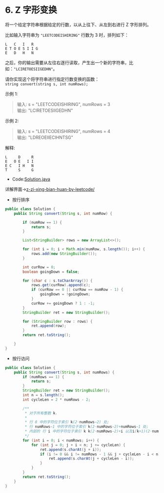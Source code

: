 # 6. Z 字形变换
将一个给定字符串根据给定的行数，以从上往下、从左到右进行 Z 字形排列。

比如输入字符串为 `"LEETCODEISHIRING"` 行数为 3 时，排列如下：   

```
L   C   I   R   
E T O E S I I G   
E   D   H   N   
```
之后，你的输出需要从左往右逐行读取，产生出一个新的字符串，比如：`"LCIRETOESIIGEDHN"`。   

请你实现这个将字符串进行指定行数变换的函数：   
`string convert(string s, int numRows);`      

示例 1:      

>输入: s = "LEETCODEISHIRING", numRows = 3   
输出: "LCIRETOESIIGEDHN"   

示例 2:
>输入: s = "LEETCODEISHIRING", numRows = 4   
输出: "LDREOEIIECIHNTSG"   

解释:   
```
L     D     R
E   O E   I I
E C   I H   N
T     S     G
```

* Code:[Solution.java](Solution.java)

详解界面->[z-zi-xing-bian-huan-by-leetcode/](https://leetcode-cn.com/problems/zigzag-conversion/solution/z-zi-xing-bian-huan-by-leetcode/)

* 按行排序
```java
public class Solution {
    public String convert(String s, int numRow) {

        if (numRow == 1) {
            return s;
        }

        List<StringBuilder> rows = new ArrayList<>();

        for (int i = 0; i < Math.min(numRow, s.length()); i++) {
            rows.add(new StringBuilder());
        }

        int curRow = 0;
        boolean goingDown = false;

        for (char c : s.toCharArray()) {
            rows.get(curRow).append(c);
            if (curRow == 0 || curRow == numRow - 1) {
                goingDown = !goingDown;
            }
            curRow += goingDown ? 1 : -1;
        }
        StringBuilder ret = new StringBuilder();

        for (StringBuilder row : rows) {
            ret.append(row);
        }
        return ret.toString();

    }
}
```

*  按行访问
```java
public class Solution {
    public String convert(String s, int numRows) {
        if (numRows == 1) {
            return s;
        }
        StringBuilder ret = new StringBuilder();
        int n = s.length();
        int cycleLen = 2 * numRows - 2;

        /**
         * 对于所有整数 k，
         *
         * 行 0 中的字符位于索引 k(2⋅numRows−2) 处;
         * 行 numRows−1 中的字符位于索引 k(2⋅numRows−2)+numRows−1 处;
         * 内部的 行 i 中的字符位于索引 k k(2⋅numRows−2)+i 以及i(k+1)(2⋅numRows−2)−i 处;
         */
        for (int i = 0; i < numRows; i++) {
            for (int j = 0; j + i < n; j += cycleLen) {
                ret.append(s.charAt(j + i));
                if (i != 0 && i != numRows - 1 && j + cycleLen - i < n) {
                    ret.append(s.charAt(j + cycleLen - i));
                }
            }
        }
        return ret.toString();
    }
}
```